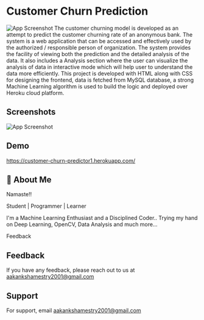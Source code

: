 
# Customer Churn Prediction


![App Screenshot]()
The customer churning model is developed as an attempt to predict the customer churning rate of an anonymous bank. The system is a web application that can be accessed and effectively used by the authorized / responsible person of organization. The system provides the facility of viewing both the prediction and the detailed analysis of the data. It also includes a Analysis section where the user can visualize the analysis of data in interactive mode which will help user to understand the data more efficiently. This project is developed with HTML along with CSS for designing the frontend, data is fetched from MySQL database, a strong Machine Learning algorithm is used to build the logic and deployed over Heroku cloud platform.


## Screenshots

![App Screenshot]()

## Demo

https://customer-churn-predictor1.herokuapp.com/


## 🚀 About Me
Namaste!!

Student | Programmer | Learner

I'm a Machine Learning Enthusiast and a Disciplined Coder.. Trying my hand on Deep Learning, OpenCV, Data Analysis and much more...

Feedback


## Feedback

If you have any feedback, please reach out to us at aakankshamestry2001@gmail.com


## Support

For support, email aakankshamestry2001@gmail.com

